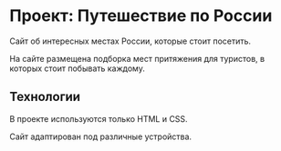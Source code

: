 # Проект: Путешествие по России

Сайт об интересных местах России, которые стоит посетить.

На сайте размещена подборка мест притяжения для туристов, в которых стоит побывать каждому.

## Технологии
В проекте используются только HTML и CSS.

Сайт адаптирован под различные устройства.
